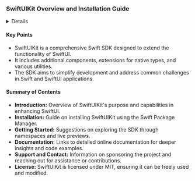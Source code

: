 ### SwiftUIKit Overview and Installation Guide

<details>
**URL:** [https://github.com/danielsaidi/SwiftUIKit](https://github.com/danielsaidi/SwiftUIKit)

**Published:** N/A  
**Last Updated:** N/A

**Authors:** `Daniel Saidi`

**Tags:**  
`Swift`, `SwiftUI`, `iOS`, `macOS`, `watchOS`, `tvOS`, `Combine`

</details>

#### Key Points
- SwiftUIKit is a comprehensive Swift SDK designed to extend the functionality of SwiftUI.
- It includes additional components, extensions for native types, and various utilities.
- The SDK aims to simplify development and address common challenges in Swift and SwiftUI applications.

#### Summary of Contents
- **Introduction:** Overview of SwiftUIKit's purpose and capabilities in enhancing SwiftUI.
- **Installation:** Guide on installing SwiftUIKit using the Swift Package Manager.
- **Getting Started:** Suggestions on exploring the SDK through namespaces and live previews.
- **Documentation:** Links to detailed online documentation for deeper insights and code examples.
- **Support and Contact:** Information on sponsoring the project and reaching out for assistance or contributions.
- **License:** SwiftUIKit is licensed under MIT, ensuring it can be freely used and modified.

<LinkCard title="Read Full Article" href="https://github.com/danielsaidi/SwiftUIKit" />
